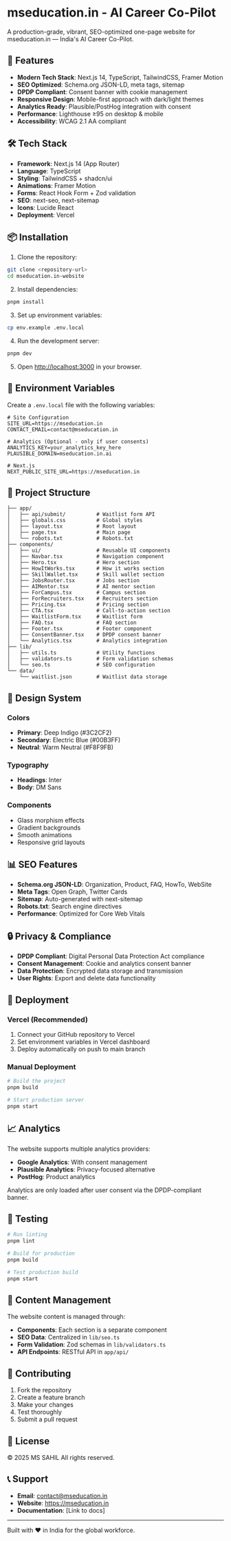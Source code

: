 # mseducation.in - AI Career Co-Pilot

A production-grade, vibrant, SEO-optimized one-page website for mseducation.in — India's AI Career Co-Pilot.

## 🚀 Features

- **Modern Tech Stack**: Next.js 14, TypeScript, TailwindCSS, Framer Motion
- **SEO Optimized**: Schema.org JSON-LD, meta tags, sitemap
- **DPDP Compliant**: Consent banner with cookie management
- **Responsive Design**: Mobile-first approach with dark/light themes
- **Analytics Ready**: Plausible/PostHog integration with consent
- **Performance**: Lighthouse ≥95 on desktop & mobile
- **Accessibility**: WCAG 2.1 AA compliant

## 🛠️ Tech Stack

- **Framework**: Next.js 14 (App Router)
- **Language**: TypeScript
- **Styling**: TailwindCSS + shadcn/ui
- **Animations**: Framer Motion
- **Forms**: React Hook Form + Zod validation
- **SEO**: next-seo, next-sitemap
- **Icons**: Lucide React
- **Deployment**: Vercel

## 📦 Installation

1. Clone the repository:
```bash
git clone <repository-url>
cd mseducation.in-website
```

2. Install dependencies:
```bash
pnpm install
```

3. Set up environment variables:
```bash
cp env.example .env.local
```

4. Run the development server:
```bash
pnpm dev
```

5. Open [http://localhost:3000](http://localhost:3000) in your browser.

## 🔧 Environment Variables

Create a `.env.local` file with the following variables:

```env
# Site Configuration
SITE_URL=https://mseducation.in
CONTACT_EMAIL=contact@mseducation.in

# Analytics (Optional - only if user consents)
ANALYTICS_KEY=your_analytics_key_here
PLAUSIBLE_DOMAIN=mseducation.in.ai

# Next.js
NEXT_PUBLIC_SITE_URL=https://mseducation.in
```

## 📁 Project Structure

```
├── app/
│   ├── api/submit/          # Waitlist form API
│   ├── globals.css          # Global styles
│   ├── layout.tsx           # Root layout
│   ├── page.tsx             # Main page
│   └── robots.txt           # Robots.txt
├── components/
│   ├── ui/                  # Reusable UI components
│   ├── Navbar.tsx           # Navigation component
│   ├── Hero.tsx             # Hero section
│   ├── HowItWorks.tsx       # How it works section
│   ├── SkillWallet.tsx      # Skill wallet section
│   ├── JobsRouter.tsx       # Jobs section
│   ├── AIMentor.tsx         # AI mentor section
│   ├── ForCampus.tsx        # Campus section
│   ├── ForRecruiters.tsx    # Recruiters section
│   ├── Pricing.tsx          # Pricing section
│   ├── CTA.tsx              # Call-to-action section
│   ├── WaitlistForm.tsx     # Waitlist form
│   ├── FAQ.tsx              # FAQ section
│   ├── Footer.tsx           # Footer component
│   ├── ConsentBanner.tsx    # DPDP consent banner
│   └── Analytics.tsx        # Analytics integration
├── lib/
│   ├── utils.ts             # Utility functions
│   ├── validators.ts        # Form validation schemas
│   └── seo.ts               # SEO configuration
└── data/
    └── waitlist.json        # Waitlist data storage
```

## 🎨 Design System

### Colors
- **Primary**: Deep Indigo (#3C2CF2)
- **Secondary**: Electric Blue (#00B3FF)
- **Neutral**: Warm Neutral (#F8F9FB)

### Typography
- **Headings**: Inter
- **Body**: DM Sans

### Components
- Glass morphism effects
- Gradient backgrounds
- Smooth animations
- Responsive grid layouts

## 📊 SEO Features

- **Schema.org JSON-LD**: Organization, Product, FAQ, HowTo, WebSite
- **Meta Tags**: Open Graph, Twitter Cards
- **Sitemap**: Auto-generated with next-sitemap
- **Robots.txt**: Search engine directives
- **Performance**: Optimized for Core Web Vitals

## 🔒 Privacy & Compliance

- **DPDP Compliant**: Digital Personal Data Protection Act compliance
- **Consent Management**: Cookie and analytics consent banner
- **Data Protection**: Encrypted data storage and transmission
- **User Rights**: Export and delete data functionality

## 🚀 Deployment

### Vercel (Recommended)

1. Connect your GitHub repository to Vercel
2. Set environment variables in Vercel dashboard
3. Deploy automatically on push to main branch

### Manual Deployment

```bash
# Build the project
pnpm build

# Start production server
pnpm start
```

## 📈 Analytics

The website supports multiple analytics providers:

- **Google Analytics**: With consent management
- **Plausible Analytics**: Privacy-focused alternative
- **PostHog**: Product analytics

Analytics are only loaded after user consent via the DPDP-compliant banner.

## 🧪 Testing

```bash
# Run linting
pnpm lint

# Build for production
pnpm build

# Test production build
pnpm start
```

## 📝 Content Management

The website content is managed through:

- **Components**: Each section is a separate component
- **SEO Data**: Centralized in `lib/seo.ts`
- **Form Validation**: Zod schemas in `lib/validators.ts`
- **API Endpoints**: RESTful API in `app/api/`

## 🤝 Contributing

1. Fork the repository
2. Create a feature branch
3. Make your changes
4. Test thoroughly
5. Submit a pull request

## 📄 License

© 2025 MS SAHIL All rights reserved.

## 📞 Support

- **Email**: contact@mseducation.in
- **Website**: https://mseducation.in
- **Documentation**: [Link to docs]

---

Built with ❤️ in India for the global workforce.
